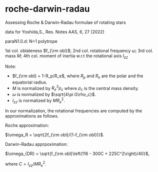 # roche-darwin-radau
Assessing Roche &amp; Darwin-Radau formulae of rotating stars

data for Yoshida,S., Res. Notes AAS, 6, 27 (2022)

paraN1.0.d: N=1 polytrope

 1st col. oblateness $f_{\rm obl}$;
 2nd col. rotational frequency $\omega$;
 3rd col. mass $M$;
 4th col. moment of inertia w.r.t the rotational axis $I_{zz}$
 
Note: 
  - $f_{\rm obl} = 1-R_p/R_e$, where $R_p$ and $R_e$ are the polar and the equatorial radius.
  - $M$ is normalized by $R_e^3\rho_c$ where $\rho_c$ is the central mass density.
  - $\omega$ is normalized by $\sqrt{4\pi G\rho_c}$.
  - $I_{zz}$ is normalized by $MR_e^2$.

In our normalization, the rotational frequencies are computed by the approximations as follows.

Roche approximation:
  
  $\omega_R = \sqrt{2f_{\rm obl}/(1-f_{\rm obl})}$.
    

Darwin-Radau apprpoximation:

  $\omega_{DR} = \sqrt{f_{\rm obl}\left(116 - 300C + 225C^2\right)/40}$,
  
  where $C=I_{zz}/MR_e^2$.
